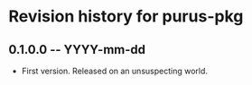 # Revision history for purus-pkg

## 0.1.0.0 -- YYYY-mm-dd

* First version. Released on an unsuspecting world.
